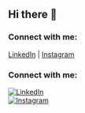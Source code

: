 ## Hi there 👋

<!--
**Arash-abraham/Arash-abraham** is a ✨ _special_ ✨ repository because its `README.md` (this file) appears on your GitHub profile.

Here are some ideas to get you started:

- 🔭 I’m currently working on ...
- 🌱 I’m currently learning ...
- 👯 I’m looking to collaborate on ...
- 🤔 I’m looking for help with ...
- 💬 Ask me about ...
- 📫 How to reach me: ...
- 😄 Pronouns: ...
- ⚡ Fun fact: ...
-->
### Connect with me:
[LinkedIn](https://linkedin.com/in/yourusername) | [Instagram](https://instagram.com/arash_arsites)
### Connect with me:  
[![LinkedIn](https://img.shields.io/badge/LinkedIn-blue)](https://linkedin.com/in/yourusername)  
[![Instagram](https://img.shields.io/badge/Instagram-orange)](https://instagram.com/yourusername)
